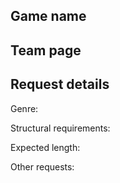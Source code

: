 ## Game name

## Team page

## Request details

Genre:

Structural requirements: <!-- looping, interactive mix layers, etc. -->

Expected length:

Other requests:
